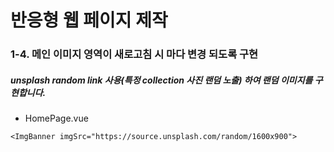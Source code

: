 # 반응형 웹 페이지 제작



### 1-4. 메인 이미지 영역이 새로고침 시 마다 변경 되도록 구현



##### unsplash random link 사용(특정 collection 사진 랜덤 노출) 하여 랜덤 이미지를 구현합니다.



- HomePage.vue

```
<ImgBanner imgSrc="https://source.unsplash.com/random/1600x900">
```

